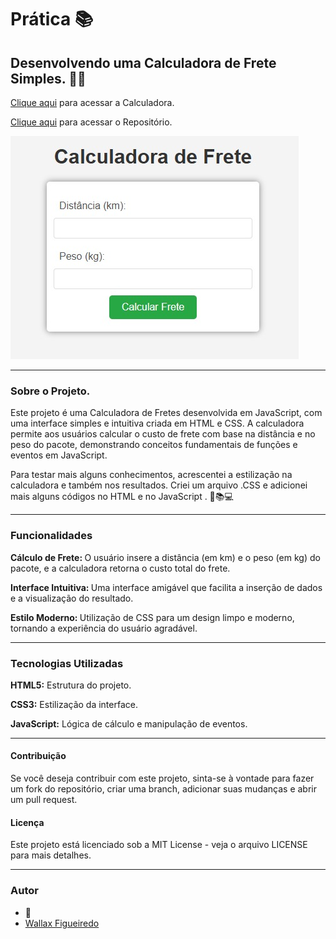 # Prática 📚

## Desenvolvendo uma Calculadora de Frete Simples. 🔢🚚

<a href="https://wallcod.github.io/Calculadora-de-Frete/"> Clique aqui</a> para acessar a Calculadora.

<a href="https://github.com/WallCod/Calculadora-de-Frete"> Clique aqui</a> para acessar o Repositório.

![logo Calculadora de Frete](Calculadora.jpeg)


---

### Sobre o Projeto.

Este projeto é uma Calculadora de Fretes desenvolvida em JavaScript, com uma interface simples e intuitiva criada em HTML e CSS. A calculadora permite aos usuários calcular o custo de frete com base na distância e no peso do pacote, demonstrando conceitos fundamentais de funções e eventos em JavaScript.

Para testar mais alguns conhecimentos, acrescentei a estilização na calculadora e também nos resultados. Criei um arquivo .CSS e adicionei mais alguns códigos no HTML e no JavaScript . 🚀📚💻

---

### Funcionalidades

<strong> Cálculo de Frete: </strong> O usuário insere a distância (em km) e o peso (em kg) do pacote, e a calculadora retorna o custo total do frete.

<strong> Interface Intuitiva: </strong> Uma interface amigável que facilita a inserção de dados e a visualização do resultado.

<strong> Estilo Moderno: </strong> Utilização de CSS para um design limpo e moderno, tornando a experiência do usuário agradável.

---

### Tecnologias Utilizadas

<strong> HTML5:</strong> Estrutura do projeto.

<strong> CSS3:</strong> Estilização da interface.

<strong> JavaScript:</strong> Lógica de cálculo e manipulação de eventos.

---

#### Contribuição
Se você deseja contribuir com este projeto, sinta-se à vontade para fazer um fork do repositório, criar uma branch, adicionar suas mudanças e abrir um pull request.

#### Licença
Este projeto está licenciado sob a MIT License - veja o arquivo LICENSE para mais detalhes.

---

### Autor

- 🦁
- [Wallax Figueiredo](https://www.linkedin.com/in/wallax-figueiredo-41116b285/)